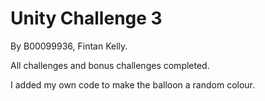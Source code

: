 # Unity Challenge 3
By B00099936, Fintan Kelly.

All challenges and bonus challenges completed.

I added my own code to make the balloon a random colour.